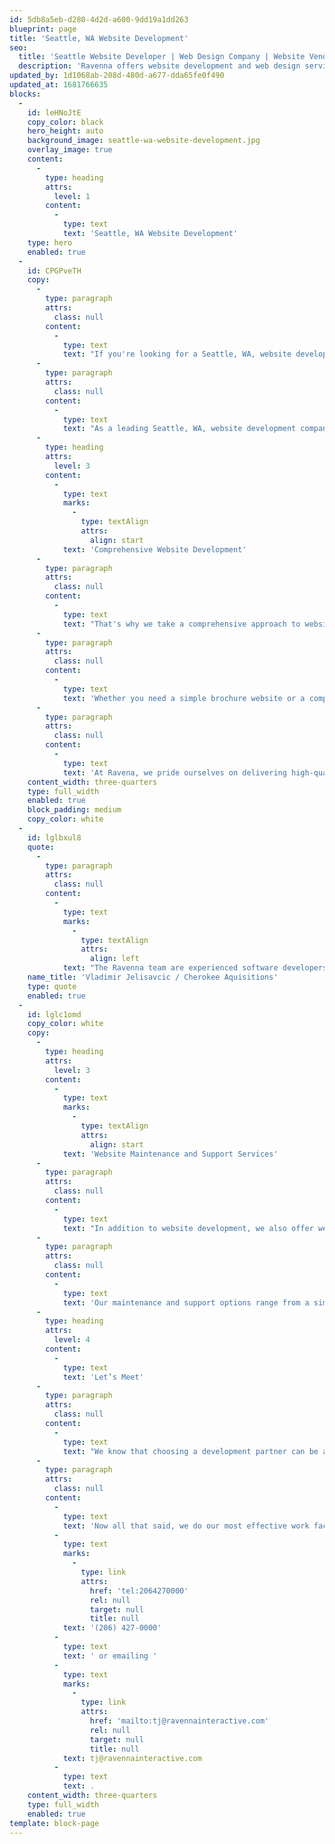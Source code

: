 ```yaml
---
id: 5db8a5eb-d280-4d2d-a600-9dd19a1dd263
blueprint: page
title: 'Seattle, WA Website Development'
seo:
  title: 'Seattle Website Developer | Web Design Company | Website Vendor'
  description: 'Ravenna offers website development and web design services in Seattle WA. Our web developers not only aim to make sure your website is fast and responsive, but we also ensure that it works to retain customer leads and engage potential clients.'
updated_by: 1d1068ab-208d-480d-a677-dda65fe0f490
updated_at: 1681766635
blocks:
  -
    id: leHNoJtE
    copy_color: black
    hero_height: auto
    background_image: seattle-wa-website-development.jpg
    overlay_image: true
    content:
      -
        type: heading
        attrs:
          level: 1
        content:
          -
            type: text
            text: 'Seattle, WA Website Development'
    type: hero
    enabled: true
  -
    id: CPGPveTH
    copy:
      -
        type: paragraph
        attrs:
          class: null
        content:
          -
            type: text
            text: "If you're looking for a Seattle, WA, website developer, you're in luck! At Ravenna, our experienced team of website developers is here to help you create a website that looks great and functions seamlessly."
      -
        type: paragraph
        attrs:
          class: null
        content:
          -
            type: text
            text: "As a leading Seattle, WA, website development company, we understand your website is critical to your business's online presence. It's often the first impression that potential customers have of your brand, so it's essential to make it a good one."
      -
        type: heading
        attrs:
          level: 3
        content:
          -
            type: text
            marks:
              -
                type: textAlign
                attrs:
                  align: start
            text: 'Comprehensive Website Development'
      -
        type: paragraph
        attrs:
          class: null
        content:
          -
            type: text
            text: "That's why we take a comprehensive approach to website development. We work closely with our clients to understand their unique needs and goals, and then we design and develop a custom website that meets those requirements."
      -
        type: paragraph
        attrs:
          class: null
        content:
          -
            type: text
            text: 'Whether you need a simple brochure website or a complex e-commerce platform, we have the skills and expertise to bring your vision to life. Our website developers in Seattle are proficient in a wide range of technologies, including the latest JavaScript frameworks and full-stack PHP. Depending on your preferences, we can also develop your website on popular platforms like WordPress or Statamic, Craft, and more.'
      -
        type: paragraph
        attrs:
          class: null
        content:
          -
            type: text
            text: 'At Ravena, we pride ourselves on delivering high-quality websites that are optimized for speed, performance, and user experience. We use the latest web development technologies to ensure your website is responsive, mobile-friendly, and optimized for search engines.'
    content_width: three-quarters
    type: full_width
    enabled: true
    block_padding: medium
    copy_color: white
  -
    id: lglbxul8
    quote:
      -
        type: paragraph
        attrs:
          class: null
        content:
          -
            type: text
            marks:
              -
                type: textAlign
                attrs:
                  align: left
            text: "The Ravenna team are experienced software developers who work quickly and efficiently. I feel comfortable trusting them with my company's critical web infrastructure."
    name_title: 'Vladimir Jelisavcic / Cherokee Aquisitions'
    type: quote
    enabled: true
  -
    id: lglc1omd
    copy_color: white
    copy:
      -
        type: heading
        attrs:
          level: 3
        content:
          -
            type: text
            marks:
              -
                type: textAlign
                attrs:
                  align: start
            text: 'Website Maintenance and Support Services'
      -
        type: paragraph
        attrs:
          class: null
        content:
          -
            type: text
            text: "In addition to website development, we also offer website maintenance and support services. We understand that maintaining a website can be time-consuming, so we're here to help you manage your website and ensure that it stays up-to-date and secure."
      -
        type: paragraph
        attrs:
          class: null
        content:
          -
            type: text
            text: 'Our maintenance and support options range from a simple retainer that gets you priority access to us all the way up to a service-level agreement that guarantees response times, even at 4 in the morning.'
      -
        type: heading
        attrs:
          level: 4
        content:
          -
            type: text
            text: 'Let’s Meet'
      -
        type: paragraph
        attrs:
          class: null
        content:
          -
            type: text
            text: "We know that choosing a development partner can be a daunting task. That's why we always offer a free consultation to help you determine if we're the right fit for your needs. During this consultation, we'll discuss your goals and objectives and answer any questions you may have about our services."
      -
        type: paragraph
        attrs:
          class: null
        content:
          -
            type: text
            text: 'Now all that said, we do our most effective work face-to-face. Contact us to discuss your website needs in Seattle, WA, by calling us at '
          -
            type: text
            marks:
              -
                type: link
                attrs:
                  href: 'tel:2064270000'
                  rel: null
                  target: null
                  title: null
            text: '(206) 427-0000'
          -
            type: text
            text: ' or emailing '
          -
            type: text
            marks:
              -
                type: link
                attrs:
                  href: 'mailto:tj@ravennainteractive.com'
                  rel: null
                  target: null
                  title: null
            text: tj@ravennainteractive.com
          -
            type: text
            text: .
    content_width: three-quarters
    type: full_width
    enabled: true
template: block-page
---
```

